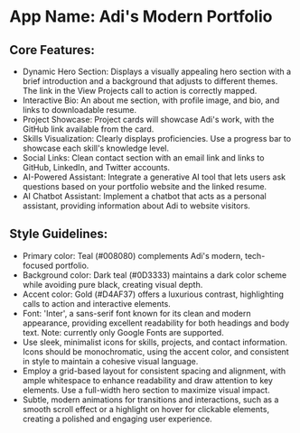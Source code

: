 # **App Name**: Adi's Modern Portfolio

## Core Features:

- Dynamic Hero Section: Displays a visually appealing hero section with a brief introduction and a background that adjusts to different themes. The link in the View Projects call to action is correctly mapped.
- Interactive Bio: An about me section, with profile image, and bio, and links to downloadable resume.
- Project Showcase: Project cards will showcase Adi's work, with the GitHub link available from the card.
- Skills Visualization: Clearly displays proficiencies. Use a progress bar to showcase each skill's knowledge level.
- Social Links: Clean contact section with an email link and links to GitHub, LinkedIn, and Twitter accounts.
- AI-Powered Assistant: Integrate a generative AI tool that lets users ask questions based on your portfolio website and the linked resume.
- AI Chatbot Assistant: Implement a chatbot that acts as a personal assistant, providing information about Adi to website visitors.

## Style Guidelines:

- Primary color: Teal (#008080) complements Adi's modern, tech-focused portfolio.
- Background color: Dark teal (#0D3333) maintains a dark color scheme while avoiding pure black, creating visual depth.
- Accent color: Gold (#D4AF37) offers a luxurious contrast, highlighting calls to action and interactive elements.
- Font: 'Inter', a sans-serif font known for its clean and modern appearance, providing excellent readability for both headings and body text. Note: currently only Google Fonts are supported.
- Use sleek, minimalist icons for skills, projects, and contact information. Icons should be monochromatic, using the accent color, and consistent in style to maintain a cohesive visual language.
- Employ a grid-based layout for consistent spacing and alignment, with ample whitespace to enhance readability and draw attention to key elements. Use a full-width hero section to maximize visual impact.
- Subtle, modern animations for transitions and interactions, such as a smooth scroll effect or a highlight on hover for clickable elements, creating a polished and engaging user experience.